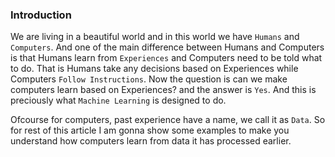 ### Introduction
We are living in a beautiful world and in this world we have `Humans` and `Computers`.
And one of the main difference between Humans and Computers is that Humans learn from `Experiences` and Computers need to be told what to do.
That is Humans take any decisions based on Experiences while Computers `Follow Instructions`.
Now the question is can we make computers learn based on  Experiences? and the answer is `Yes`.
And this is preciously what `Machine Learning` is designed to do.

Ofcourse for computers, past experience have a name, we call it as `Data`.
So for rest of this article  I am gonna show some examples to make you understand how computers learn from data it has processed earlier.




